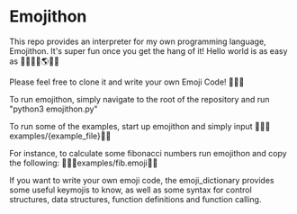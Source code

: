 # Emojithon

This repo provides an interpreter for my own programming language, Emojithon. It's super fun once you get the hang of it! Hello world is as easy as 🦜🐣💬👋🌎💬🐓 

Please feel free to clone it and write your own Emoji Code! 🦜🦜🦜

To run emojithon, simply navigate to the root of the repository and run "python3 emojithon.py"

To run some of the examples, start up emojithon and simply input 🌚🐣💬examples/{example_file}💬🐓

For instance, to calculate some fibonacci numbers run emojithon and copy the following: 🌚🐣💬examples/fib.emoji💬🐓

If you want to write your own emoji code, the emoji_dictionary provides some useful keymojis to know, as well as some syntax for control structures, data structures, function definitions and function calling.
